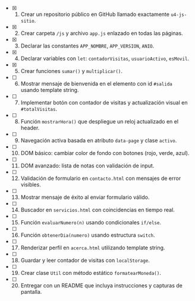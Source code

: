 - [x] 1. Crear un repositorio público en GitHub llamado exactamente `u4-js-sitio`.
- [x] 2. Crear carpeta `/js` y archivo `app.js` enlazado en todas las páginas.
- [x] 3. Declarar las constantes `APP_NOMBRE`, `APP_VERSION`, `ANIO`.
- [x] 4. Declarar variables con `let`: `contadorVisitas`, `usuarioActivo`, `esMovil`.
- [x] 5. Crear funciones `sumar()` y `multiplicar()`.
- [ ] 6. Mostrar mensaje de bienvenida en el elemento con id `#salida` usando template string.
- [ ] 7. Implementar botón con contador de visitas y actualización visual en `#totalVisitas`.
- [ ] 8. Función `mostrarHora()` que despliegue un reloj actualizado en el header.
- [ ] 9. Navegación activa basada en atributo `data-page` y clase `activo`.
- [ ] 10. DOM básico: cambiar color de fondo con botones (rojo, verde, azul).
- [ ] 11. DOM avanzado: lista de notas con validación de input.
- [ ] 12. Validación de formulario en `contacto.html` con mensajes de error visibles.
- [ ] 13. Mostrar mensaje de éxito al enviar formulario válido.
- [ ] 14. Buscador en `servicios.html` con coincidencias en tiempo real.
- [ ] 15. Función `evaluarNumero(n)` usando condicionales `if/else`.
- [ ] 16. Función `obtenerDia(numero)` usando estructura `switch`.
- [ ] 17. Renderizar perfil en `acerca.html` utilizando template string.
- [ ] 18. Guardar y leer contador de visitas con `localStorage`.
- [ ] 19. Crear clase `Util` con método estático `formatearMoneda()`.
- [ ] 20. Entregar con un README que incluya instrucciones y capturas de pantalla.
